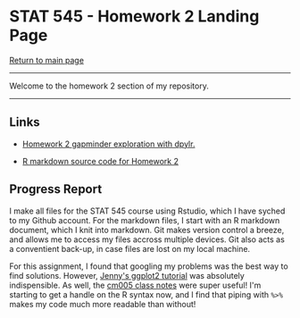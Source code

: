 STAT 545 - Homework 2 Landing Page
==============================

[Return to main page](https://github.com/HScheiber/STAT545-hw-Scheiber-Hayden/blob/master/README.md "Main page")

---

Welcome to the homework 2 section of my repository.

---

## Links

- [Homework 2 gapminder exploration with dpylr.](/hw02_Intro_to_dplyr/gapminder_dpylr.md)

- [R markdown source code for Homework 2](/hw02_Intro_to_dplyr/gapminder_dpylr.Rmd)

## Progress Report
I make all files for the STAT 545 course using Rstudio, which I have syched to my Github account. For the markdown files, I start with an R markdown document, which I knit into markdown. Git makes version control a breeze, and allows me to access my files accross multiple devices. Git also acts as a conventient back-up, in case files are lost on my local machine.

For this assignment, I found that googling my problems was the best way to find solutions. However, [Jenny's ggplot2 tutorial](https://github.com/jennybc/ggplot2-tutorial) was absolutely indispensible. As well, the [cm005 class notes](http://stat545.com/cm005-notes_and_exercises.html) were super useful! I'm starting to get a handle on the R syntax now, and I find that piping with `%>%` makes my code much more readable than without!
